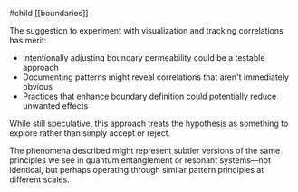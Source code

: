 #child [[boundaries]]

The suggestion to experiment with visualization and tracking correlations has merit:

- Intentionally adjusting boundary permeability could be a testable approach
- Documenting patterns might reveal correlations that aren't immediately obvious
- Practices that enhance boundary definition could potentially reduce unwanted effects

While still speculative, this approach treats the hypothesis as something to explore rather than simply accept or reject.

The phenomena described might represent subtler versions of the same principles we see in quantum entanglement or resonant systems—not identical, but perhaps operating through similar pattern principles at different scales.


